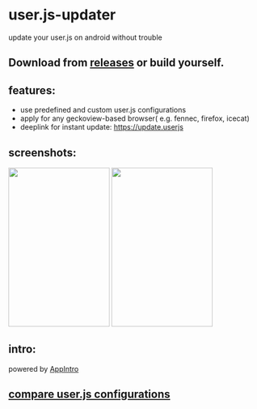 # user.js-updater
update your user.js on android without trouble
## Download from [releases](https://github.com/v1nc/user.js-updater/releases) or build yourself.
## features:
* use predefined and custom user.js configurations
* apply for any geckoview-based browser( e.g. fennec, firefox, icecat)
* deeplink for instant update: https://update.userjs

## screenshots:
<p float="left">
  <img src="https://raw.githubusercontent.com/v1nc/user.js-updater/master/screen_one.png" data-canonical-src="https://raw.githubusercontent.com/v1nc/user.js-updater/master/screen_one.png" width="200" height="314" />
  <img src="https://raw.githubusercontent.com/v1nc/user.js-updater/master/screen_two.png" data-canonical-src="https://raw.githubusercontent.com/v1nc/user.js-updater/master/screen_two.png" width="200" height="314" />
</p>

## intro:
powered by [AppIntro](https://github.com/AppIntro/AppIntro)

## [compare user.js configurations](https://v1nc.github.io/)


